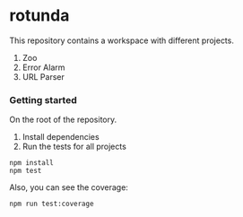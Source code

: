 # rotunda

This repository contains a workspace with different projects.
1. Zoo
2. Error Alarm
3. URL Parser

### Getting started
On the root of the repository.
1) Install dependencies
2) Run the tests for all projects

```
npm install
npm test
```

Also, you can see the coverage:
```
npm run test:coverage
```
